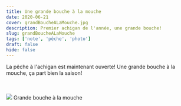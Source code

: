 ```yaml
---
title: Une grande bouche à la mouche
date: 2020-06-21
cover: grandBoucheALaMouche.jpg
description: Premier achigan de l'année, une grande bouche!
slug: grandBoucheALaMouche
tags: ['note', 'pêche', 'photo']
draft: false
hide: false
---
```


La pêche à l'achigan est maintenant ouverte! Une grande bouche à la mouche, ça part bien la saison!

<br/>
<br/>

<Flex>
  <Card width={[ 256, 320 ]} mx='auto'>
    <Image src='grandBoucheALaMouche.jpg'/>
    <Text>
      Grande bouche à la mouche
    </Text>
  </Card>
</Flex>

<br/>
<br/>


